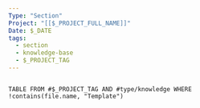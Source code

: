 ```yaml
---
Type: "Section"
Project: "[[$_PROJECT_FULL_NAME]]"
Date: $_DATE
tags:
  - section
  - knowledge-base
  - $_PROJECT_TAG
---
```


```dataview

TABLE FROM #$_PROJECT_TAG AND #type/knowledge WHERE !contains(file.name, "Template")
```

